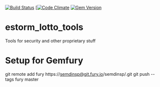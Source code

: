 [![Build Status](https://magnum.travis-ci.com/semdinsp/estorm_lotto_tools.png?token=fw5zxPYM6WV8YEvtmrxJ&branch=master)](https://magnum.travis-ci.com/semdinsp/estorm_lotto_tools)
[[![Code Climate](https://codeclimate.com/repos/5308ca80695680067600452f/badges/7d75a935ef5116947595/gpa.png)](https://codeclimate.com/repos/5308ca80695680067600452f/feed)
[![Gem Version](https://badge.fury.io/rb/estorm_lotto_tools.png)](http://badge.fury.io/rb/estorm_lotto_tools)

estorm_lotto_tools
============

Tools for security and other proprietary stuff


Setup for Gemfury
=================
git remote add fury https://semdinsp@git.fury.io/semdinsp/<package-name>.git
git push --tags fury master


